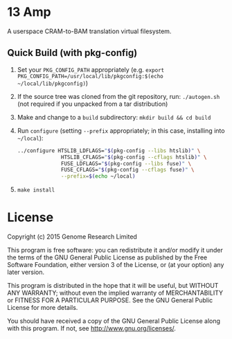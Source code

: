 # 13 Amp

A userspace CRAM-to-BAM translation virtual filesystem.

## Quick Build (with pkg-config)

1. Set your `PKG_CONFIG_PATH` appropriately (e.g.
   `export PKG_CONFIG_PATH=/usr/local/lib/pkgconfig:$(echo ~/local/lib/pkgconfig)`)

2. If the source tree was cloned from the git repository, run:
   `./autogen.sh` (not required if you unpacked from a tar distribution)

3. Make and change to a `build` subdirectory: `mkdir build && cd build`

4. Run `configure` (setting `--prefix` appropriately; in this case,
   installing into `~/local`):

   ```sh
   ../configure HTSLIB_LDFLAGS="$(pkg-config --libs htslib)" \
                 HTSLIB_CFLAGS="$(pkg-config --cflags htslib)" \
                 FUSE_LDFLAGS="$(pkg-config --libs fuse)" \
                 FUSE_CFLAGS="$(pkg-config --cflags fuse)" \
                 --prefix=$(echo ~/local)
   ```

5. `make install`

# License

Copyright (c) 2015 Genome Research Limited

This program is free software: you can redistribute it and/or modify it
under the terms of the GNU General Public License as published by the
Free Software Foundation, either version 3 of the License, or (at your
option) any later version.

This program is distributed in the hope that it will be useful, but
WITHOUT ANY WARRANTY; without even the implied warranty of
MERCHANTABILITY or FITNESS FOR A PARTICULAR PURPOSE. See the GNU General
Public License for more details.

You should have received a copy of the GNU General Public License along
with this program. If not, see <http://www.gnu.org/licenses/>.
